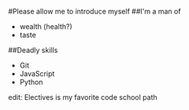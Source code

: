 #Please allow me to introduce myself
##I'm a man of
- wealth (health?)
- taste

##Deadly skills
* Git
* JavaScript
* Python


edit: Electives is my favorite code school path
